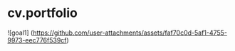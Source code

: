 # cv.portfolio
![goal1]
(https://github.com/user-attachments/assets/faf70c0d-5af1-4755-9973-eec776f539cf)


